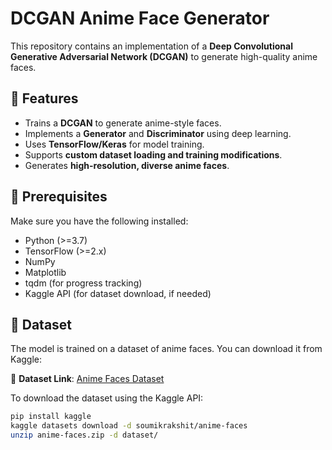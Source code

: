 # DCGAN Anime Face Generator

This repository contains an implementation of a **Deep Convolutional Generative Adversarial Network (DCGAN)** to generate high-quality anime faces.

## 🚀 Features
- Trains a **DCGAN** to generate anime-style faces.
- Implements a **Generator** and **Discriminator** using deep learning.
- Uses **TensorFlow/Keras** for model training.
- Supports **custom dataset loading and training modifications**.
- Generates **high-resolution, diverse anime faces**.

## 📌 Prerequisites
Make sure you have the following installed:
- Python (>=3.7)
- TensorFlow (>=2.x)
- NumPy
- Matplotlib
- tqdm (for progress tracking)
- Kaggle API (for dataset download, if needed)

## 📂 Dataset
The model is trained on a dataset of anime faces. You can download it from Kaggle:

🔗 **Dataset Link**: [Anime Faces Dataset](https://www.kaggle.com/datasets/soumikrakshit/anime-faces)

To download the dataset using the Kaggle API:
```bash
pip install kaggle
kaggle datasets download -d soumikrakshit/anime-faces
unzip anime-faces.zip -d dataset/
